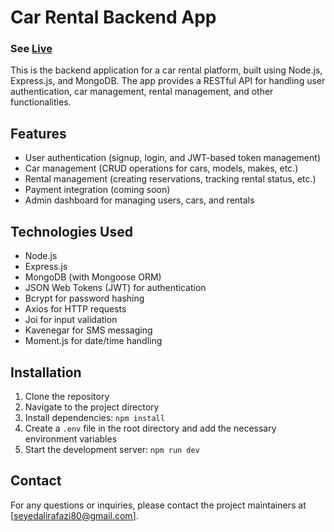 # Car Rental Backend App
### See [Live](https://morent.liara.run)

This is the backend application for a car rental platform, built using Node.js, Express.js, and MongoDB. The app provides a RESTful API for handling user authentication, car management, rental management, and other functionalities.

## Features

- User authentication (signup, login, and JWT-based token management)
- Car management (CRUD operations for cars, models, makes, etc.)
- Rental management (creating reservations, tracking rental status, etc.)
- Payment integration (coming soon)
- Admin dashboard for managing users, cars, and rentals

## Technologies Used

- Node.js
- Express.js
- MongoDB (with Mongoose ORM)
- JSON Web Tokens (JWT) for authentication
- Bcrypt for password hashing
- Axios for HTTP requests
- Joi for input validation
- Kavenegar for SMS messaging
- Moment.js for date/time handling

## Installation

1. Clone the repository
2. Navigate to the project directory
3. Install dependencies: `npm install`
4. Create a `.env` file in the root directory and add the necessary environment variables
5. Start the development server: `npm run dev`


## Contact

For any questions or inquiries, please contact the project maintainers at [seyedalirafazi80@gmail.com].
